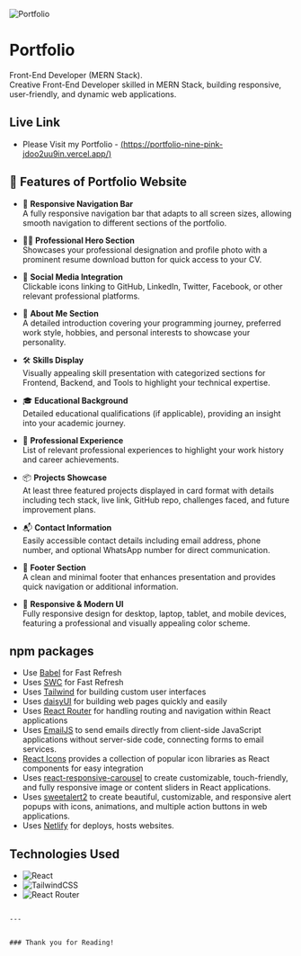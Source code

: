 ![Portfolio]([https://i.ibb.co/wNTgZ0FC/portfolio.png](https://i.ibb.co/xqd1pF5V/Screenshot-2025-10-08-200209.png))

# Portfolio 

Front-End Developer (MERN Stack).   
Creative Front-End Developer skilled in MERN Stack, building responsive, user-friendly, and dynamic web applications.

## Live Link

- Please Visit my Portfolio -  [(https://portfolio-nine-pink-jdoo2uu9in.vercel.app/) ](https://portfolio-nine-pink-jdoo2uu9in.vercel.app/)

## 🌟 Features of Portfolio Website

- 📂 **Responsive Navigation Bar**  
A fully responsive navigation bar that adapts to all screen sizes, allowing smooth navigation to different sections of the portfolio.

- 👨‍💻 **Professional Hero Section**  
Showcases your professional designation and profile photo with a prominent resume download button for quick access to your CV.

- 🔗 **Social Media Integration**  
Clickable icons linking to GitHub, LinkedIn, Twitter, Facebook, or other relevant professional platforms.

- 📖 **About Me Section**  
A detailed introduction covering your programming journey, preferred work style, hobbies, and personal interests to showcase your personality.

- 🛠 **Skills Display**  
Visually appealing skill presentation with categorized sections for Frontend, Backend, and Tools to highlight your technical expertise.

- 🎓 **Educational Background**  
Detailed educational qualifications (if applicable), providing an insight into your academic journey.

- 💼 **Professional Experience**  
List of relevant professional experiences to highlight your work history and career achievements.

- 📦 **Projects Showcase**  
At least three featured projects displayed in card format with details including tech stack, live link, GitHub repo, challenges faced, and future improvement plans.

- 📬 **Contact Information**  
Easily accessible contact details including email address, phone number, and optional WhatsApp number for direct communication.

- 📜 **Footer Section**  
A clean and minimal footer that enhances presentation and provides quick navigation or additional information.

- 📱 **Responsive & Modern UI**  
Fully responsive design for desktop, laptop, tablet, and mobile devices, featuring a professional and visually appealing color scheme.



## npm packages

- Use [Babel](https://babeljs.io/) for Fast Refresh
- Uses [SWC](https://swc.rs/) for Fast Refresh
- Uses [Tailwind](https://tailwindcss.com/) for building custom user interfaces
- Uses [daisyUI](https://daisyui.com/) for building web pages quickly and easily
- Uses [React Router](https://reactrouter.com/) for handling routing and navigation within React applications
- Uses [EmailJS](https://www.emailjs.com/) to send emails directly from client-side JavaScript applications without server-side code, connecting forms to email services.
- [React Icons](https://react-icons.github.io/react-icons/)  provides a collection of popular icon libraries as React components for easy integration
- Uses [react-responsive-carousel](https://www.npmjs.com/package/react-responsive-carousel) to create customizable, touch-friendly, and fully responsive image or content sliders in React applications.
- Uses [sweetalert2](https://sweetalert2.github.io/) to create beautiful, customizable, and responsive alert popups with icons, animations, and multiple action buttons in web applications.
- Uses [Netlify](https://www.netlify.com/) for deploys, hosts websites. 

## Technologies Used

- ![React](https://img.shields.io/badge/React-v19.1.0-155dfc?logo=react&logoColor=%2361DAFB)
- ![TailwindCSS](https://img.shields.io/badge/TailwindCSS-v4.1.11-155dfc?logo=tailwindcss)
- ![React Router](https://img.shields.io/badge/React_Router-v7.6.3-155dfc?logo=reactrouter&logoColor=%23CA4245)


```

---


### Thank you for Reading!
